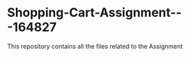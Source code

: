 # Shopping-Cart-Assignment---164827
This repository contains all the files related to the Assignment
